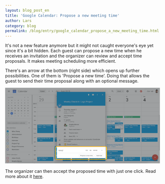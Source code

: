 ```yaml
---
layout: blog_post_en
title: 'Google Calendar: Propose a new meeting time'
author: Lars
category: blog
permalink: /blog/entry/google_calendar_propose_a_new_meeting_time.html
---
```


It's not a new feature anymore but it might not caught everyone's eye yet since it's a bit hidden. Each guest can propose a new time when he receives an invitation and the organizer can review and accept time proposals. It makes meeting scheduling more efficient.

There's an arrow at the bottom (right side) which opens up further possibilities. One of them is 'Propose a new time'. Doing that allows the guest to send their time proposal along with an optional message.

![](/assets/blog/2019-01-28-google_calendar_propose_a_new_meeting_time/propose_new_time.png)

The organizer can then accept the proposed time with just one click. Read more about it [here](https://gsuiteupdates.googleblog.com/2018/07/propose-new-meeting-time-in-google-calendar.html).